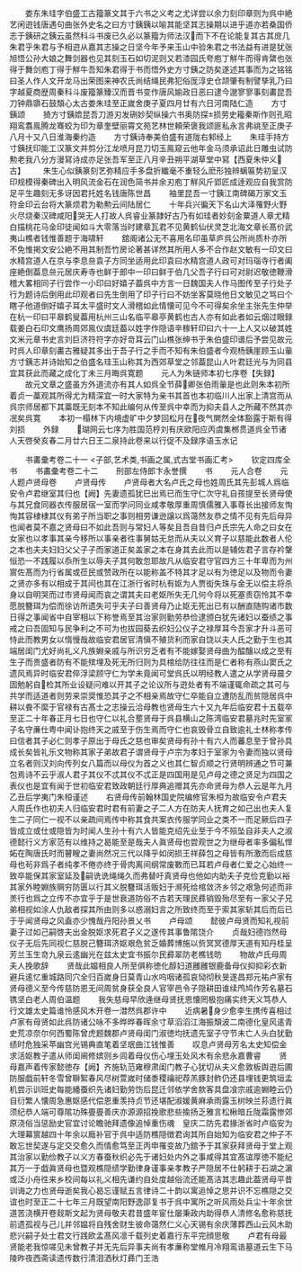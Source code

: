 <!-- { "loadSidebar": true } -->
　　娄东朱珪字伯盛工古籀篆文其于六书之义考之尤详尝以余力刻印章则为呉中絶艺闲逰钱唐遇句曲张外史名之曰方寸銕銕以喻其能坚其志操期以进乎道亦若桑国侨志于銕研之銕云虽然科斗书废已久必以篆籀为师法汉而下不在论能复其古其庻几朱君乎朱君与予相逰从嘉其志操之日坚今年予来玉山中验朱君之书法益有进是犹张旭悟公孙大娘之舞剑器也见其刻玉石如切泥则又若漆园氏夸庖丁觧牛而得肯綮也张得于舞剑庖丁得于觧牛吾知朱君得于书而悟外史方寸銕之防矣遂述其事而为之铭铭曰圣人作人文开龙马出荣图来神农氏尚结绳民弗犯俗厐淳史仓颉肇有制譬孳乳乃曰字越夏商歴周秦科斗废籀篆臻汉而晋书变作唐风媮政日恶曰逮今邈寥寥事刻畵昆吾刀钟鼎隳石鼓頽心太古娄朱珪至正嵗舍庚子夏四月廿有六日河南陆仁造
　　方寸銕颂
　　猗方寸銕嫓昆吾刀游刃发硎妙契纵操六书奥防探损劳史籕秦斯作则孔昭翔鸾翥鳯腾龙骞蛟为印为章奎壁丽霄文苑艺林世頼荣褒我颂匪私永言弗祧至正庚子八月十又八日淮海秦约造
　　方寸銕诗奉美伯盛有道陇右邾经上
　　朱珪手持方寸銕抚印能工汉篆文并剪分江龙喷月昆刀切玉鳯窥云他年金马须承诏此日雕虫试防勲老我八分方漫冩诗成亦足张吾军至正八月辛丑朔平湖草堂中冩【西夏朱仲义古】
　　朱生心似銕篆刻艺弥精应手多盘折纎毫不重轻么麽形独辨螭匾势初呈汉印规模得秦碑出入明风流金石在润色简书并余刃庖丁觧风斤郢匠成逹观应自我赏防足平生趣刻无多讶因君托姓名钱唐陈世昌
　　袖里昆吾一寸銕江南碑碣万家文玉符金印云台将大篆烦君为勒勲云间陆居仁
　　十年兵兴徧天下名山大泽罹野火野火尽烧秦汉碑咸阳哭无人打故人呉睿业篆隷好古乃有如珪者妙刻金粟道人章尤精白描桃花马金印徒闻如斗大零落当时建章瓦君不见黄鹤仙伏灵芝北海文章长髙价武夷山樵者钱惟善题于海啸轩
　　舘阁诸公无不喜用名印虽草庐呉公所尚质朴亦所不免惟掲文安公絶不用其制吾竹房论著甚详然其所用人多不合作赵文敏有一印文曰水精宫道人在京与李息亝袁子方同坐适用此印袁曰水精宫道人政可对玛瑙寺行者阖座絶倒葢息亝元居庆寿寺也鲜于郎中一印曰鲜于伯几父吾子行曰可对尉迟敬徳鞭滑稽大畧相同子行尝作一小印曰好嬉子葢呉中方言一日魏国夫人作马图传至子行处子行为题诗后倒用此印观者曰先生倒用了印子行曰不妨坐客莫晓他日文敏见之骂曰个瞎子他道倒好嬉子耳太平盛时文人滑稽如此情懐可见今不可得矣余坐主张先生仲举在杭一印曰平皋鹤叟葢用杭州三山名临平皋亭黄鹤也古人亦有如此者如云烟过眼録载姜白石印文鹰扬周郊鳯仪虞廷葢以姓字作隠语辛稼轩印曰六十一上人又以破其姓文米元章书史言刘巨济符符字亦好竒耳云门山樵张绅书于朱伯盛印谱后予尝见故元时呉人印章刻畵古雅疑其多出于吾子行之手而不知有朱伯盛者今观杨銕崖顾玉山軰方寸銕志并诗始知之伯盛名珪玉山称其为西郊草堂之邻葢昆山人叶君廷光与为同县宜其获此而藏之成化丁未三月晦呉寛题
　　元人为朱链师本初七序卷【失録】
　　故元文章之盛虽方外道流亦有其人如呉全节薛卿张伯雨軰是也此则朱本初所着贞一藁观其所得尤为精深宜一时大家特为亲书其首也本初临川人出家上清宫而从呉宗师居都下其藁既无刻本不知此编何从传至呉中幸而为抑夫县人之所藏不然其亦冺矣呉寛
　　本初一榻林下内境虚旷中夕梦回松月在夜气閴然全体豁露于斯有得刘损
　　外録
　　瑚网云七序为胜国范梈刘有庆欧阳应丙虞集桞贯道呉全节诸人天啓癸亥春二月廿六日王二泉持此卷来以行促不及録序语玉水记

　　书畵彚考卷二十一
<子部,艺术类,书画之属,式古堂书画汇考>
　　钦定四库全书
　　书畵彚考卷二十二
　　刑部左侍郎卞永誉撰
　　书
　　元人合卷
　　元人题卢贤母卷
　　卢贤母传
　　卢贤母者大名卢氏之母也姓周氏其先彭城人爲临安令卢君继室其归也【阙】先妻遗孤犹巳出焉已而生守仁次守礼自孩提至长贤母使与其兄食同器衣传服居宿一室而学问同业咸孝敬厚重周慎儒雅入事尊长出接师友恂恂其容棣棣其仪有弟子所当职之事则相劳谦逊譲以爲蔼然友恭之情不见有先后母异也闻者莫不嘉之贤母曰不如此吾则与常妇人等矣且吾自昔归卢氏宗先人命之曰女在女家也以孝事其亲今移所以事亲者徃事舅姑无怠而从夫以义育子以慈能此数者人伦之本也夫夫妇妇父父子子而家道正矣盖家之本在身其去此而以是辅佐君子言存衿鞶恒恐一不践履以忝所生以辱夫子其何敢忽耶故凡从临安君守官四方三十年卑而为州賔佐髙而为行省属或莅民或赞政所在以能称盖不特其才足以有为徳足以及物而令妻之贤亦多有以相成于其间也其在江浙行省时杭有妪为人贾衒失珠与金无以偿主将杀身以自明哭而过市贤母闻而哀之谓其夫曰老妪所失无几何今将以死塞责窃怜其不幸愿脱簪珥为偿而徐访所遗失可乎夫子曰善贤母乃止妪无死出已有以酬直随购诸市数日得之事闻省中自宰相以下称誉焉至其治家则勤劳恭俭逮颁白犹先诸妇以蚕绩之事戒之曰吾固知与民争利之不可为也拔园葵去织妇公仪子之禄厚耳今吾家才升斗恶可恃此而教男女以惰慢哉故临安君居官清愼不殖货利而家自饶以夫人氏之勤于生也其端居闺门尤好尚礼义凡族婣亲戚与所识穷乏者有不能嫁娶贤母曲为醖醸以成之至有生子而贵盛者防有不能殡埋及死无所归则为具棺给防往往而是仁者称有燕山窦氏之遗风焉异时临安君倅浮梁顾守仁为学未竟闻可堂呉氏以明经教人遣之从学贤母晨夕固勉躬自检其所业设疑问难以开其子之论议所与逰处者有不端谨辄命疏之其可与共学而适道者则劳来崇奨惟恐其子之不相亲焉故守仁卒能自立遭防乱而贫隠居呉中耕以飬不縻于官禄有古髙士之志操云洽母教也贤母生六十又九年后临安君十五载卒至正二十年春正月七日也守仁以礼合塟贤母于呉县横山之陈湾临安君墓兆时先室冡子名守亷仕粤中闻讣抱终天之戚至于伤生焉而守仁也哀毁骨立自致逾礼士林称孝传曰信者其子必仁则孝子原出于母氏之慈也审矣贤母有孙十有六人而蕃息至于曾孙具成长矣皆礼乐文物称其家子弟故君子谓贤母于卢宗为孝妇于室家为令妻而独以贤母立名者则汉刘向传列女八篇而以母仪为首之义也其仁智贞顺之行贤明辨通之节可兼包焉诗不云乎淑人君子其仪不忒其仪不忒正是四国用是见卢母之德之贤足为四国之表仪也是宜有闻于世初临安君致政朝廷行厚典追赠其先亦命贤母为恭人云是年九月乙丑后学夷门朱桓谨述
　　右贤母传前翰林国史院编修官朱桓为故临安令卢君夫人周氏作也初夫人归临安君时君有前妻之子二人方在防夫人抚育之如己出也夫人复生二子同仁一视不以亲疏间焉传中称其食共案衣传服学同业之类不一而足厥后四子皆成立或仕或隠皆为时闻人生孙十有六人皆能克绍先业至于今不殒坠自非夫人之淑德懿行义方家范有以维持之曷能至是哉夫人眞贤母也尝观世之为继母者率多偏私悍妬在陶唐氏时而瞽瞍之妻尚然况三代以降乎如闵损王祥薛包之母皆有所激而后成慈母也茍非爲子者纯孝不倦亦终于骨肉离间纲常废斁而已耳若卢母者仁爱之心始终一致卒能保其家室延及嗣诜诜绳绳久而弗替吁真贤母也他如内助夫子克俭克勤以裕其家外睦婣族赒穷防匮以行其义脱簪珥活贩妇于濒死给棺敛济乡邻之艰急何述而非羙行也爲之立传不亦宜乎于是世衰道防俗不古若天理民彞销毁殆尽至有一家父子兄弟相视如涂人仇敌者探其所由则多以惑溺妇言之所致终而至于索其家斩其后而后已于乎闻贤母之风盍亦少愧哉丹阳孙景乂书
　　卢母颂
　　懿彼卢母贤而知礼视前妻子过如己嗣啓夫出金脱妪求死君子义之遂传其事鲁隂饶介
　　贞哉妇德岿然母仪子无后先同视仁慈脱己簪珥济妪艰危贫乏婚葬博施以赀冥冥德厚天道有知丹桂呈芳兰玉生竒九泉云逺幽光在兹太史宜书振尔民彛翠防老樵钱昉
　　物故卢氏母周夫人挽歌辞
　　贤哉此媪相良人所至俱称徳化醇妇道雝雝银鹿备母仪抑抑彩衣新避兵逺忆重城路同穴全归百嵗身日莫青山水呜咽诸孤哀恸彻秋旻遂昌郑元祐卢家有贤母德义至今传慈防恩无间周贫身获全良人官宰邑令子隠耕田谁续鸤鸠作芳名墓石镌坚白老人周伯温题
　　我失慈母早欣逄继母贤抚恩懐罔极抱痛实终天义笃恭人行文雄太史篇谁怜感风木开卷一澘然呉郡许中
　　近病暑身少愈李生携传喜相过卢家有母贤如此呉防诸公咏不多晔晔春晖余寸草滔滔江海振頽波二南德化皇风逺青史荒凉奈尔何西蜀陈曾虎题魏郡卢贤母闺门淑徳均抚遗先室子守节未亡人头白犹勤绩时危独采苹幽宫光锡典直笔着坚珉曲江钱惟善
　　叹息卢贤母芳名太史知偿金求活妪教子遣从师闺阃修嫔则乡闾着母仪伤心埋玉处风木有余悲永嘉曹睿
　　贤母嘉声着传家懿徳存【阙】齐施轨范雍穆肃闺门教子心犹切从夫义愈敦板舆逰后圃防服戯前轩冬雪曾聨絮春风尽树萱嵗时储黍稷禴祀荐羔豚封鲊仍还县埋钱更筑垣孟机尝示训班史每能繙蚕织先诸妇勤劳饬后昆迁邻依学舍款客具盘飡宗戚逾婣睦云仍自衍繁人懐周急惠妪感代偿恩重羡持贞节还堪配淑媛黄麻承雨露玉树映兰荪遗行眞须纪恭人端可尊隂功殊亹亹善庆亦源源招挽歌悲些揄扬乏雅言松楸暗丘陇霜露惨郊原浇俗当惩励史官宜讨论瞻驰拜遗像追悼重伤魂　皇庆二防先君掾浙省时卢临安为大理幕賔越四十年余以廕补官于呉中适防樵隠徴君询其所自始知为临安君之仲子不敢忘世契遂与定交交愈久而情愈笃至正丙申罹变故乃舘予于其家获拜贤母于堂上观其治家以勤俭教子以义方春蚕秋织必先于诸妇处内外之事咸得其宜髙谊厚徳不能纪其万一于戯眞贤母也暨观樵隠绩学勤律身谨事亲孝教子严隠居不仕躬耕于石湖之濵或泛小舟徃来乡校间每以礼义相先谦约自处度越俗流还能髙洁其志趣此葢贤母平昔训诲之力也贤母逝矣我心曷忘谨赋五言律诗二十韵以寓追悼之思并识不忘樵隠之交谊也时至正二十七年三月既望南阳野逸邵复书于呉中寓所之听风雨处兵尘十年余世道苦浇横开卷觌斯文起为贤母敬夫君昔盛年宦仕屡秉政内助得恭人清修名愈称慈抚前遗孤视与己儿并邻媪将自残舍财生彼命蔼然仁义心天锡有余庆薄葬西山云风木助悲兴嗣子处士君文行践欧孟髙风凛千载列史着嘉行东平完顔思敬
　　卢君有母最贤能老我惊嗟见未曾教子并无先后异事夫尚有孝亷称堂帷月冷翔鸾诰墓道云生下马陵昨夜西斋读遗传数行清泪洒秋灯彞门王浩
